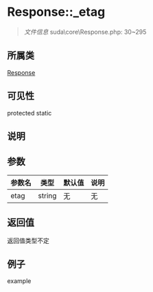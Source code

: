 # Response::_etag

> *文件信息* suda\core\Response.php: 30~295
## 所属类 

[Response](../Response.md)

## 可见性

  protected  static
## 说明



## 参数

| 参数名 | 类型 | 默认值 | 说明 |
|--------|-----|-------|-------|
| etag |  string | 无 | 无 |

## 返回值
返回值类型不定

## 例子

example